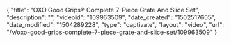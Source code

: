 {
    "title": "OXO Good Grips&reg; Complete 7-Piece Grate And Slice Set",
    "description": "",
    "videoid": "109963509",
    "date_created": "1502517605",
    "date_modified": "1504289228",
    "type": "captivate",
    "layout": "video",
    "url": "\/v\/oxo-good-grips-complete-7-piece-grate-and-slice-set\/109963509"
}
